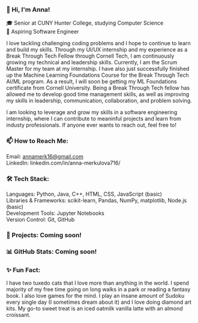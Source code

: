 ### 👋 Hi, I'm Anna!  
 🎓 Senior at CUNY Hunter College, studying Computer Science  
🔭 Aspiring Software Engineer  
  
I love tackling challenging coding problems and I hope to continue to learn and build my skills. Through my UI/UX internship and my experience as a Break Through Tech Fellow through Cornell Tech, I am continuously growing my technical and leadership skills. Currently, I am the Scrum Master for my team at my internship. I have also just successfully finished up the Machine Learning Foundations Course for the Break Through Tech AI/ML program. As a result, I will soon be getting my ML Foundations certificate from Cornell University. Being a Break Through Tech fellow has allowed me to develop good time management skills, as well as improving my skills in leadership, communication, collaboration, and problem solving.
  
I am looking to leverage and grow my skills in a software engineering internship, where I can contribute to meaninful projects and learn from industy professionals. If anyone ever wants to reach out, feel free to!   
  
  
### 📫 How to Reach Me:  
Email: annamerk16@gmail.com  
LinkedIn: linkedin.com/in/anna-merkulova716/  


### 🛠 Tech Stack:  
Languages: Python, Java, C++, HTML, CSS, JavaScript (basic)  
Libraries & Frameworks: scikit-learn, Pandas, NumPy, matplotlib, Node.js (basic)  
Development Tools: Jupyter Notebooks  
Version Control: Git, GitHub  
  

### 🚀 Projects: Coming soon!  
  

### 📊 GitHub Stats: Coming soon!    
   

### ✨ Fun Fact:  
I have two tuxedo cats that I love more than anything in the world. I spend majority of my free time going on long walks in a park or reading a fantasy book. I also love games for the mind. I play an insane amount of Sudoku every single day (I sometimes dream about it) and I love doing diamond art kits. My go-to sweet treat is an iced oatmilk vanilla latte with an almond croissant.   
